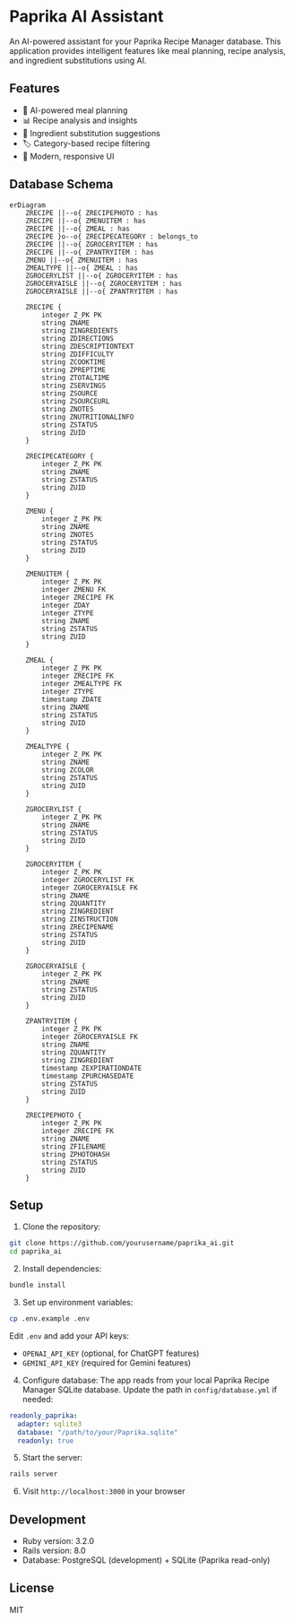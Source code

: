 # Paprika AI Assistant

An AI-powered assistant for your Paprika Recipe Manager database. This application provides intelligent features like meal planning, recipe analysis, and ingredient substitutions using AI.

## Features

- 🤖 AI-powered meal planning
- 📊 Recipe analysis and insights
- 🔄 Ingredient substitution suggestions
- 🏷️ Category-based recipe filtering
- 📱 Modern, responsive UI

## Database Schema

```mermaid
erDiagram
    ZRECIPE ||--o{ ZRECIPEPHOTO : has
    ZRECIPE ||--o{ ZMENUITEM : has
    ZRECIPE ||--o{ ZMEAL : has
    ZRECIPE }o--o{ ZRECIPECATEGORY : belongs_to
    ZRECIPE ||--o{ ZGROCERYITEM : has
    ZRECIPE ||--o{ ZPANTRYITEM : has
    ZMENU ||--o{ ZMENUITEM : has
    ZMEALTYPE ||--o{ ZMEAL : has
    ZGROCERYLIST ||--o{ ZGROCERYITEM : has
    ZGROCERYAISLE ||--o{ ZGROCERYITEM : has
    ZGROCERYAISLE ||--o{ ZPANTRYITEM : has

    ZRECIPE {
        integer Z_PK PK
        string ZNAME
        string ZINGREDIENTS
        string ZDIRECTIONS
        string ZDESCRIPTIONTEXT
        string ZDIFFICULTY
        string ZCOOKTIME
        string ZPREPTIME
        string ZTOTALTIME
        string ZSERVINGS
        string ZSOURCE
        string ZSOURCEURL
        string ZNOTES
        string ZNUTRITIONALINFO
        string ZSTATUS
        string ZUID
    }

    ZRECIPECATEGORY {
        integer Z_PK PK
        string ZNAME
        string ZSTATUS
        string ZUID
    }

    ZMENU {
        integer Z_PK PK
        string ZNAME
        string ZNOTES
        string ZSTATUS
        string ZUID
    }

    ZMENUITEM {
        integer Z_PK PK
        integer ZMENU FK
        integer ZRECIPE FK
        integer ZDAY
        integer ZTYPE
        string ZNAME
        string ZSTATUS
        string ZUID
    }

    ZMEAL {
        integer Z_PK PK
        integer ZRECIPE FK
        integer ZMEALTYPE FK
        integer ZTYPE
        timestamp ZDATE
        string ZNAME
        string ZSTATUS
        string ZUID
    }

    ZMEALTYPE {
        integer Z_PK PK
        string ZNAME
        string ZCOLOR
        string ZSTATUS
        string ZUID
    }

    ZGROCERYLIST {
        integer Z_PK PK
        string ZNAME
        string ZSTATUS
        string ZUID
    }

    ZGROCERYITEM {
        integer Z_PK PK
        integer ZGROCERYLIST FK
        integer ZGROCERYAISLE FK
        string ZNAME
        string ZQUANTITY
        string ZINGREDIENT
        string ZINSTRUCTION
        string ZRECIPENAME
        string ZSTATUS
        string ZUID
    }

    ZGROCERYAISLE {
        integer Z_PK PK
        string ZNAME
        string ZSTATUS
        string ZUID
    }

    ZPANTRYITEM {
        integer Z_PK PK
        integer ZGROCERYAISLE FK
        string ZNAME
        string ZQUANTITY
        string ZINGREDIENT
        timestamp ZEXPIRATIONDATE
        timestamp ZPURCHASEDATE
        string ZSTATUS
        string ZUID
    }

    ZRECIPEPHOTO {
        integer Z_PK PK
        integer ZRECIPE FK
        string ZNAME
        string ZFILENAME
        string ZPHOTOHASH
        string ZSTATUS
        string ZUID
    }
```

## Setup

1. Clone the repository:
```bash
git clone https://github.com/yourusername/paprika_ai.git
cd paprika_ai
```

2. Install dependencies:
```bash
bundle install
```

3. Set up environment variables:
```bash
cp .env.example .env
```
Edit `.env` and add your API keys:
- `OPENAI_API_KEY` (optional, for ChatGPT features)
- `GEMINI_API_KEY` (required for Gemini features)

4. Configure database:
The app reads from your local Paprika Recipe Manager SQLite database. Update the path in `config/database.yml` if needed:
```yaml
readonly_paprika:
  adapter: sqlite3
  database: "/path/to/your/Paprika.sqlite"
  readonly: true
```

5. Start the server:
```bash
rails server
```

6. Visit `http://localhost:3000` in your browser

## Development

- Ruby version: 3.2.0
- Rails version: 8.0
- Database: PostgreSQL (development) + SQLite (Paprika read-only)

## License

MIT
